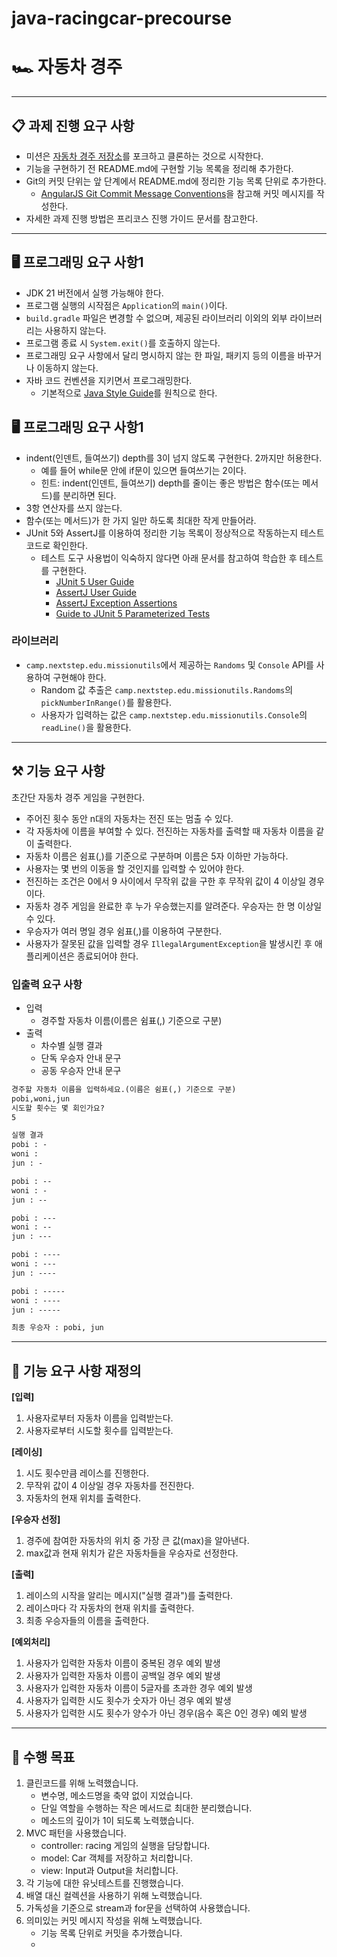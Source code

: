 # java-racingcar-precourse

# 🏎️ 자동차 경주

<hr>

## 📋 과제 진행 요구 사항
- 미션은 [자동차 경주 저장소](https://github.com/woowacourse-precourse/java-racingcar-7)를 포크하고 클론하는 것으로 시작한다.
- 기능을 구현하기 전 README.md에 구현할 기능 목록을 정리해 추가한다.
- Git의 커밋 단위는 앞 단계에서 README.md에 정리한 기능 목록 단위로 추가한다.
  - [AngularJS Git Commit Message Conventions](https://gist.github.com/stephenparish/9941e89d80e2bc58a153)을 참고해 커밋 메시지를 작성한다.
- 자세한 과제 진행 방법은 프리코스 진행 가이드 문서를 참고한다.

<hr>

## 🖥️ 프로그래밍 요구 사항1
- JDK 21 버전에서 실행 가능해야 한다.
- 프로그램 실행의 시작점은 ```Application```의 ```main()```이다.
- ```build.gradle``` 파일은 변경할 수 없으며, 제공된 라이브러리 이외의 외부 라이브러리는 사용하지 않는다.
- 프로그램 종료 시 ```System.exit()```를 호출하지 않는다.
- 프로그래밍 요구 사항에서 달리 명시하지 않는 한 파일, 패키지 등의 이름을 바꾸거나 이동하지 않는다.
- 자바 코드 컨벤션을 지키면서 프로그래밍한다.
    - 기본적으로 [Java Style Guide](https://github.com/woowacourse/woowacourse-docs/tree/main/styleguide/java)를 원칙으로 한다.

## 🖥️ 프로그래밍 요구 사항1
- indent(인덴트, 들여쓰기) depth를 3이 넘지 않도록 구현한다. 2까지만 허용한다.
  - 예를 들어 while문 안에 if문이 있으면 들여쓰기는 2이다.
  - 힌트: indent(인덴트, 들여쓰기) depth를 줄이는 좋은 방법은 함수(또는 메서드)를 분리하면 된다.
- 3항 연산자를 쓰지 않는다.
- 함수(또는 메서드)가 한 가지 일만 하도록 최대한 작게 만들어라.
- JUnit 5와 AssertJ를 이용하여 정리한 기능 목록이 정상적으로 작동하는지 테스트 코드로 확인한다.
  - 테스트 도구 사용법이 익숙하지 않다면 아래 문서를 참고하여 학습한 후 테스트를 구현한다.
    - [JUnit 5 User Guide](https://junit.org/junit5/docs/current/user-guide/)
    - [AssertJ User Guide](https://assertj.github.io/doc/)
    - [AssertJ Exception Assertions](https://www.baeldung.com/assertj-exception-assertion)
    - [Guide to JUnit 5 Parameterized Tests](https://www.baeldung.com/parameterized-tests-junit-5)

### 라이브러리
- ```camp.nextstep.edu.missionutils```에서 제공하는 ```Randoms``` 및 ```Console``` API를 사용하여 구현해야 한다.
  - Random 값 추출은 ```camp.nextstep.edu.missionutils.Randoms```의 ```pickNumberInRange()```를 활용한다.
  - 사용자가 입력하는 값은 ```camp.nextstep.edu.missionutils.Console```의 ```readLine()```을 활용한다.
<hr>

## ⚒️ 기능 요구 사항
초간단 자동차 경주 게임을 구현한다.

- 주어진 횟수 동안 n대의 자동차는 전진 또는 멈출 수 있다.
- 각 자동차에 이름을 부여할 수 있다. 전진하는 자동차를 출력할 때 자동차 이름을 같이 출력한다.
- 자동차 이름은 쉼표(,)를 기준으로 구분하며 이름은 5자 이하만 가능하다.
- 사용자는 몇 번의 이동을 할 것인지를 입력할 수 있어야 한다.
- 전진하는 조건은 0에서 9 사이에서 무작위 값을 구한 후 무작위 값이 4 이상일 경우이다.
- 자동차 경주 게임을 완료한 후 누가 우승했는지를 알려준다. 우승자는 한 명 이상일 수 있다.
- 우승자가 여러 명일 경우 쉼표(,)를 이용하여 구분한다.
- 사용자가 잘못된 값을 입력할 경우 ```IllegalArgumentException```을 발생시킨 후 애플리케이션은 종료되어야 한다.

### 입출력 요구 사항
- 입력 
  - 경주할 자동차 이름(이름은 쉼표(,) 기준으로 구분)
- 출력
  - 차수별 실행 결과
  - 단독 우승자 안내 문구
  - 공동 우승자 안내 문구
```dtd
경주할 자동차 이름을 입력하세요.(이름은 쉼표(,) 기준으로 구분)
pobi,woni,jun
시도할 횟수는 몇 회인가요?
5

실행 결과
pobi : -
woni : 
jun : -

pobi : --
woni : -
jun : --

pobi : ---
woni : --
jun : ---

pobi : ----
woni : ---
jun : ----

pobi : -----
woni : ----
jun : -----

최종 우승자 : pobi, jun
```

<hr>

## 🧐 기능 요구 사항 재정의 
**[입력]**
1. 사용자로부터 자동차 이름을 입력받는다.
2. 사용자로부터 시도할 횟수를 입력받는다.

**[레이싱]**
1. 시도 횟수만큼 레이스를 진행한다.
2. 무작위 값이 4 이상일 경우 자동차를 전진한다.
3. 자동차의 현재 위치를 출력한다.

**[우승자 선정]**
1. 경주에 참여한 자동차의 위치 중 가장 큰 값(max)을 알아낸다.
2. max값과 현재 위치가 같은 자동차들을 우승자로 선정한다.

**[출력]**
1. 레이스의 시작을 알리는 메시지("실행 결과")를 출력한다.
2. 레이스마다 각 자동차의 현재 위치를 출력한다.
3. 최종 우승자들의 이름을 출력한다.

**[예외처리]**
1. 사용자가 입력한 자동차 이름이 중복된 경우 예외 발생
2. 사용자가 입력한 자동차 이름이 공백일 경우 예외 발생
3. 사용자가 입력한 자동차 이름이 5글자를 초과한 경우 예외 발생
4. 사용자가 입력한 시도 횟수가 숫자가 아닌 경우 예외 발생
5. 사용자가 입력한 시도 횟수가 양수가 아닌 경우(음수 혹은 0인 경우) 예외 발생

<hr>

## 🏁 수행 목표

1. 클린코드를 위해 노력했습니다. 
   - 변수명, 메소드명을 축약 없이 지었습니다. 
   - 단일 역할을 수행하는 작은 메서드로 최대한 분리했습니다.
   - 메소드의 깊이가 1이 되도록 노력했습니다. 
2. MVC 패턴을 사용했습니다. 
   - controller: racing 게임의 실행을 담당합니다. 
   - model: Car 객체를 저장하고 처리합니다. 
   - view: Input과 Output을 처리합니다. 
3. 각 기능에 대한 유닛테스트를 진행했습니다. 
4. 배열 대신 컬렉션을 사용하기 위해 노력했습니다. 
6. 가독성을 기준으로 stream과 for문을 선택하여 사용했습니다. 
7. 의미있는 커밋 메시지 작성을 위해 노력했습니다.
   - 기능 목록 단위로 커밋을 추가했습니다. 
   - 
 
  